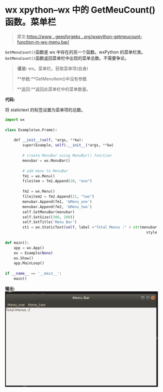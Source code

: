 # wx xpython–wx 中的 GetMeuCount()函数。菜单栏

> 原文:[https://www . geesforgeks . org/wxpython-getmeucount-function-in-wx-menu bar/](https://www.geeksforgeeks.org/wxpython-getmeucount-function-in-wx-menubar/)

`GetMenuCount()`函数是 wx 中存在的另一个函数。wxPython 的菜单栏类。`GetMenuCount()`函数返回菜单栏中出现的菜单总数。不需要争论。

> **语法:** wx。菜单栏。获取菜单项(自身)
> 
> **参数:**GetMenuItem()中没有参数
> 
> **返回:**返回此菜单栏中的菜单数量。

**代码:**

将 statictext 的标签设置为菜单项的总数。

```py
import wx

class Example(wx.Frame):

    def __init__(self, *args, **kw):
        super(Example, self).__init__(*args, **kw)

        # create MenuBar using MenuBar() function
        menubar = wx.MenuBar()

        # add menu to MenuBar
        fm1 = wx.Menu()
        fileitem = fm1.Append(20, "one")

        fm2 = wx.Menu()
        fileitem2 = fm2.Append(21, "two")
        menubar.Append(fm1, '&Menu_one')
        menubar.Append(fm2, '&Menu_two')
        self.SetMenuBar(menubar)
        self.SetSize((300, 200))
        self.SetTitle('Menu Bar')
        st1 = wx.StaticText(self, label ="Total Menus :" + str(menubar.GetMenuCount()), 
                                                                 style = wx.ALIGN_LEFT)

def main():
    app = wx.App()
    ex = Example(None)
    ex.Show()
    app.MainLoop()

if __name__ == '__main__':
    main()
```

**输出:**
![](img/7a01f4e1bcf6a71106bcd2238e62d3a1.png)